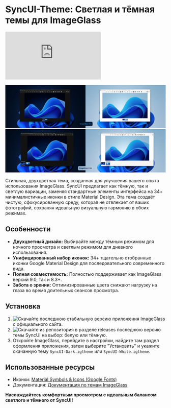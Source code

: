 # SyncUI-Theme: Светлая и тёмная темы для ImageGlass
![README-en.md](https://github.com/mdapm9di/SyncUI-Theme/blob/main/README.md)

![скриншот](https://github.com/mdapm9di/SyncUI-Theme/blob/main/preview-9.0.png)
![скриншот](https://github.com/mdapm9di/SyncUI-Theme/blob/main/preview-8.3+.png)

Стильная, двухцветная тема, созданная для улучшения вашего опыта использования ImageGlass. SyncUI предлагает как тёмную, так и светлую вариации, заменяя стандартные элементы интерфейса на 34+ минималистичные иконки в стиле Material Design. Эта тема создаёт чистую, сфокусированную среду, которая не отвлекает от ваших фотографий, сохраняя идеальную визуальную гармонию в обоих режимах.

## Особенности
- **Двухцветный дизайн:** Выбирайте между тёмным режимом для ночного просмотра и светлым режимом для дневного использования.
- **Унифицированный набор иконок:** 34+ тщательно отобранные иконки Google Material Design для последовательного современного вида.
- **Полная совместимость:** Полностью поддерживает как ImageGlass версий 9.0, так и 8.3+.
- **Забота о зрении:** Оптимизированные цвета снижают нагрузку на глаза во время длительных сеансов просмотра.

## Установка
1. ![Скачайте](https://imageglass.org/) последнюю стабильную версию приложения ImageGlass с официального сайта.
2. ![Скачайте](https://github.com/mdapm9di/SyncUI-Theme/releases) из репозитория в разделе releases последнюю версию темы SyncUI на выбор: белую или тёмную.
3. Откройте ImageGlass, перейдите в настройки, найдите там раздел оформления приложения, затем выберите "Установить" и укажите скачанную тему `SyncUI-Dark.igtheme` или `SyncUI-White.igtheme`.

## Использованные ресурсы
* Иконки: [Material Symbols & Icons (Google Fonts)](https://fonts.google.com/icons)
* Документация: [Документация по темам ImageGlass](https://ImageGlass.org/docs)

**Наслаждайтесь комфортным просмотром с идеальным балансом светлого и тёмного от SyncUI!**
